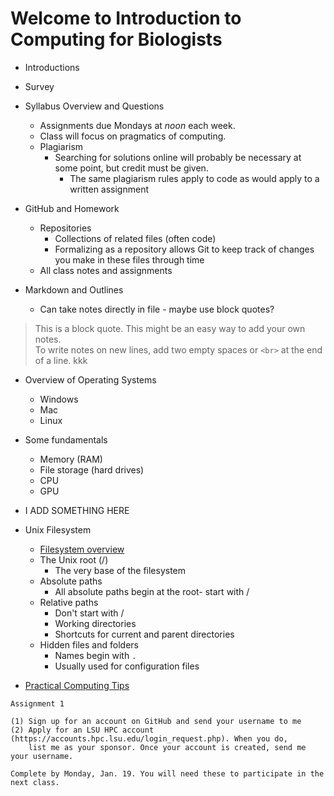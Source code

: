# Welcome to Introduction to Computing for Biologists

- Introductions

- Survey

- Syllabus Overview and Questions
	- Assignments due Mondays at _noon_ each week.
	- Class will focus on pragmatics of computing.
	- Plagiarism
		- Searching for solutions online will probably be necessary at some point, but credit must be given.
    		- The same plagiarism rules apply to code as would apply to a written assignment

- GitHub and Homework
	- Repositories
		- Collections of related files (often code)
		- Formalizing as a repository allows Git to keep track of changes you make in these files through time
    - All class notes and assignments
    
- Markdown and Outlines
	- Can take notes directly in file - maybe use block quotes?
    
> This is a block quote.
> This might be an easy way to add your own notes.<br>
> To write notes on new lines, add two empty spaces or `<br>` at the end of a line.
  kkk

- Overview of Operating Systems
  - Windows
  - Mac
  - Linux

- Some fundamentals
  - Memory (RAM)
  - File storage (hard drives)
  - CPU
  - GPU

- I ADD SOMETHING HERE

- Unix Filesystem
	- [Filesystem overview](https://github.com/IntroToCompBioLSU-Spr20/Intro_Week1/blob/master/Filesystems.md)
 	- The Unix root (/)
   		- The very base of the filesystem
	- Absolute paths
		- All absolute paths begin at the root- start with /
	- Relative paths
		- Don't start with /
		- Working directories
		- Shortcuts for current and parent directories
	- Hidden files and folders
		- Names begin with `.`
		- Usually used for configuration files

- [Practical Computing Tips](https://github.com/IntroToCompBioLSU-Spr20/Intro_Week1/blob/master/ComputingTips.md)

```
Assignment 1

(1) Sign up for an account on GitHub and send your username to me
(2) Apply for an LSU HPC account (https://accounts.hpc.lsu.edu/login_request.php). When you do, 
    list me as your sponsor. Once your account is created, send me your username.

Complete by Monday, Jan. 19. You will need these to participate in the next class.
```
